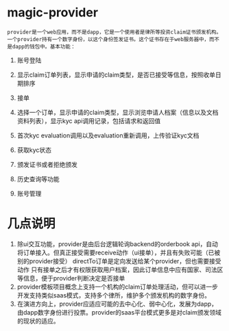 # magic-provider
	provider是一个web应用，而不是dapp，它是一个使用者是律所等投资claim证书颁发机构。一个provider持有一个数字身份，以这个身份签发证书。这个证书存在于web服务器中，而不是dapp的钱包中。基本功能：
	
 1. 账号登陆
 2. 显示claim订单列表，显示申请的claim类型，是否已接受等信息，按照收单日期排序
 3. 接单
 4. 选择一个订单，显示申请的claim类型，显示浏览申请人档案（信息以及文档资料列表），显示kyc api调用记录，包括请求和返回值
 5. 首次kyc evaluation调用以及evaluation重新调用，上传验证kyc文档
 
 6. 获取kyc状态
 7. 颁发证书或者拒绝颁发
 8. 历史查询等功能
 9. 账号管理
 
#  几点说明
 1. 除ui交互功能，provider是由后台逻辑轮询backend的orderbook api，自动将订单接入。但真正接受需要receive动作（ui接单），并且有失败可能（已被别的provider接受）
 directTo订单是定向发送给某个provider，但也需要接受动作
 只有接单之后才有权限获取用户档案，因此订单信息中应有国家、司法区等信息，便于provider判断决定是否接单
 2. provider模板项目概念上支持一个机构的claim订单处理活动，但可以进一步开发支持类似saas模式，支持多个律所，维护多个颁发机构的数字身份。
 3. 在演进方向上，provider应适应可能的去中心化、弱中心化，发展为dapp，由dapp数字身份进行投票。provider的saas平台模式更多是对claim颁发领域的现状的适应。
 
 



